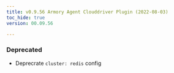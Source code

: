 ```yaml
---
title: v0.9.56 Armory Agent Clouddriver Plugin (2022-08-03)
toc_hide: true
version: 00.09.56

---
```


### Deprecated
* Deprecrate `cluster: redis` config

